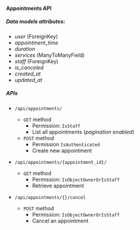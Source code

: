 #### Appointments API

##### Data models attributes:
- _user_ (ForeignKey)
- _appointment_time_ 
- _duration_
- _services_ (ManyToManyField)
- _staff_ (ForeignKey)
- _is_canceled_
- _created_at_
- _updated_at_

##### APIs
- `/api/appointments/`
    - `GET` method
        - Permission: `IsStaff`
        - List all appointments (_pagination enabled_)
    - `POST` method
        - Permission  `IsAuthenticated`
        - Create new appointment
        

- `/api/appointments/{appointment_id}/`
    - `GET` method
        - Permission: `IsObjectOwnerOrIsStaff`
        - Retrieve appointment
        
        
- `/api/appointments/{}/cancel`
    - `POST` method
        - Permission: `IsObjectOwnerOrIsStaff`
        - Cancel an appointment